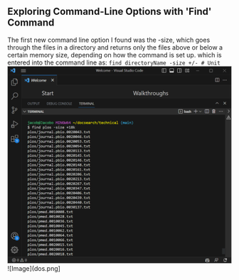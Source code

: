 ## Exploring Command-Line Options with 'Find' Command

The first new command line option I found was the -size, which goes through the files in a directory and returns only the files above or below a certain memory size, depending on how the command is set up. 
which is entered into the command line as: 
`find directoryName -size +/- # Unit`
![Image](uno.png)
![Image](dos.png]
